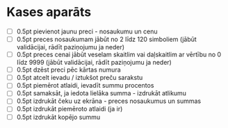 # Kases aparāts


- [ ] 0.5pt pievienot jaunu preci - nosaukumu un cenu
- [ ] 0.5pt preces nosaukumam jābūt no 2 līdz 120 simboliem (jābūt validācijai, rādīt paziņojumu ja neder)
- [ ] 0.5pt preces cenai jābūt veselam skaitlim vai daļskaitlim ar vērtību no 0 līdz 9999 (jābūt validācijai, rādīt paziņojumu ja neder)
- [ ] 0.5pt dzēst preci pēc kārtas numura
- [ ] 0.5pt atcelt ievadu / iztukšot preču sarakstu
- [ ] 0.5pt piemērot atlaidi, ievadīt summu procentos
- [ ] 0.5pt samaksāt, ja iedota lielāka summa - izdrukāt atlikumu
- [ ] 0.5pt izdrukāt čeku uz ekrāna - preces nosaukumus un summas
- [ ] 0.5pt izdrukāt piemēroto atlaidi (ja ir)
- [ ] 0.5pt izdrukāt kopējo summu